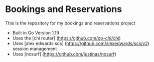 # Bookings and Reservations

This is the repository for my bookings and reservations project

- Bulit in Go Version 1.19
- Uses the [chi router] (https://github.com/go-chi/chi)
- Uses [alex edwards scs] (https://github.com/alexedwards/scs/v2) session management 
- Uses [nosurf] (https://github.com/justinas/nosurf)
